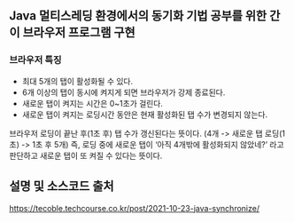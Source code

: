 ## Java 멀티스레딩 환경에서의 동기화 기법 공부를 위한 간이 브라우저 프로그램 구현
### 브라우저 특징

* 최대 5개의 탭이 활성화될 수 있다.
* 6개 이상의 탭이 동시에 켜지게 되면 브라우저가 강제 종료된다.
* 새로운 탭이 켜지는 시간은 0~1초가 걸린다.
* 새로운 탭이 켜지는 로딩시간 동안은 현재 활성화된 탭 수가 변경되지 않는다.

브라우저 로딩이 끝난 후(1초 후) 탭 수가 갱신된다는 뜻이다. (4개 -> 새로운 탭 로딩(1초) -> 1초 후 5개)
즉, 로딩 중에 새로운 탭이 ‘아직 4개밖에 활성화되지 않았네?’ 라고 판단하고 새로운 탭이 또 켜질 수 있다는 뜻이다.

## 설명 및 소스코드 출처
https://tecoble.techcourse.co.kr/post/2021-10-23-java-synchronize/
